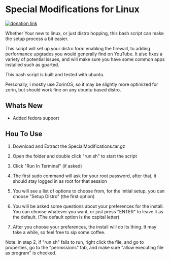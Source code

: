 # Special Modifications for Linux

[![donation link](https://img.shields.io/badge/buy%20me%20a%20coffee-paypal-blue)](https://paypal.me/shaynejrtaylor?country.x=US&locale.x=en_US)

Whether Your new to linux, or just distro hopping, this bash script can make the setup process a bit easier.

This script will set up your distro form enabling the firewall, to adding performance upgrades you would generally find on YouTube. It also fixes a variety of potential issues, and will make sure you have some common apps installed such as gparted.

This bash script is built and tested with ubuntu.

Personally, I mostly use ZorinOS, so it may be slightly more optimized for zorin, but should work fine on any ubuntu based distro.

## Whats New

- Added fedora support

## Hou To Use

1. Download and Extract the SpecialModifications.tar.gz

2. Open the folder and double click "run.sh" to start the script

3. Click "Run In Terminal" (if asked)

4. The first sudo command will ask for your root password, after that, it should stay logged in as root for that session

5. You will see a list of options to choose from, for the initial setup, you can choose "Setup Distro" (the first option)

6. You will be asked some questions about your preferences for the install. You can choose whatever you want, or just press "ENTER" to leave it as the default. (The default option is the capital letter)

7. After you choose your preferences, the install will do its thing. It may take a while, so feel free to sip some coffee.

Note: in step 2, if "run.sh" fails to run, right click the file, and go to properties, go to the "permissions" tab, and make sure "allow executing file as program" is checked.
